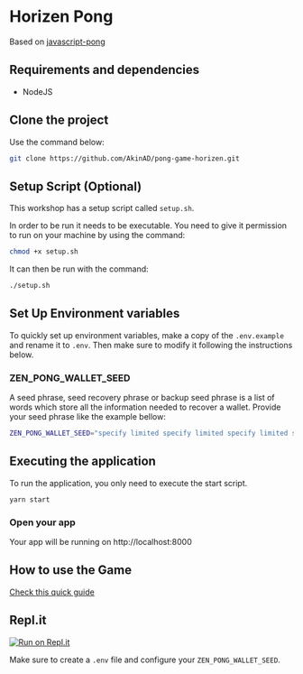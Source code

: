 # Horizen Pong

Based on [javascript-pong](https://github.com/jakesgordon/javascript-pong/)

## Requirements and dependencies

- NodeJS

## Clone the project

Use the command below:

```sh
git clone https://github.com/AkinAD/pong-game-horizen.git
```

## Setup Script (Optional)

This workshop has a setup script called `setup.sh`.

In order to be run it needs to be executable. You need to give it permission to run on your machine by using the command:

```sh
chmod +x setup.sh
```

It can then be run with the command:

```sh
./setup.sh
```

## Set Up Environment variables

To quickly set up environment variables, make a copy of the `.env.example` and rename it to `.env`. Then make sure to modify it following the instructions below.

### ZEN_PONG_WALLET_SEED

A seed phrase, seed recovery phrase or backup seed phrase is a list of words which store all the information needed to recover a wallet. Provide your seed phrase like the example bellow:

```sh
ZEN_PONG_WALLET_SEED="specify limited specify limited specify limited specify limited specify limited specify limited specify limited specify limited specify limited specify limited specify limited specify limited"
```

## Executing the application

To run the application, you only need to execute the start script.

```
yarn start
```

### Open your app

Your app will be running on http://localhost:8000

## How to use the Game

[Check this quick guide](https://github.com/MLH/pong-game-horizen/blob/master/TUTORIAL.md)

## Repl.it
[![Run on Repl.it](https://repl.it/badge/github/MLH/pong-game-horizen)](https://repl.it/github/MLH/pong-game-horizen)

Make sure to create a `.env` file and configure your `ZEN_PONG_WALLET_SEED`.
